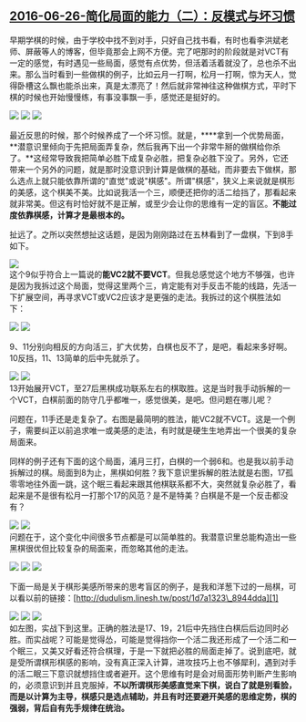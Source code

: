 ## [2016-06-26-简化局面的能力（二）：反模式与坏习惯][0]

早期学棋的时候，由于学校中找不到对手，只好自己找书看，有时也看李洪斌老师、屏蔽等人的博客，但毕竟那会上网不方便。完了吧那时的阶段就是对VCT有一定的感觉，有时遇见一些局面，感觉有点优势，但活着活着就没了，总也杀不出来。那么当时看到一些做棋的例子，比如云月一打啊，松月一打啊，惊为天人，觉得卧槽这么飘也能杀出来，真是太漂亮了！然后就非常神往这种做棋方式，平时下棋的时候也开始慢慢练，有事没事飘一手，感觉还是挺好的。

![](http://imglf2.ph.126.net/AKOzN2Iva_dYj2Vnk5s5AA==/4860228422964625535.png) ![](http://imglf0.ph.126.net/V7Quh42QKK_ZgjYzIaDUkA==/4813785051806540508.png) ![](http://imglf0.ph.126.net/thaNBBo6C3L31esAvP8ROw==/4879650196356840684.png)  
  
最近反思的时候，那个时候养成了一个坏习惯。就是，****拿到一个优势局面，**潜意识里倾向于先把局面弄复杂，然后我再下出一个非常牛掰的做棋给你杀了。**这经常导致我把简单必胜下成复杂必胜，把复杂必胜下没了。另外，它还带来一个另外的问题，就是那时没意识到计算是做棋的基础，而非要去下做棋，那么选点上就只能依靠所谓的"直觉"或说"棋感"。所谓"棋感"，狭义上来说就是棋形的美感，这个棋美不美。比如说我活一个三，顺便还把你的活二给挡了，那看起来就非常美。但这有时恰好就不是正解，或至少会让你的思维有一定的盲区。**不能过度依靠棋感，计算才是最根本的。**

扯远了。之所以突然想扯这话题，是因为刚刚路过在五林看到了一盘棋，下到8手如下。

![](http://imglf0.ph.126.net/MXIU3fAdaQPOT9Tc1Mz8Qw==/6631461390861742848.png)  
这个9似乎符合上一篇说的**能VC2就不要VCT**。但我总感觉这个地方不够强，也许是因为我拆过这个局面，觉得这里两个三，肯定能有对手反击不能的线路，先活一下扩展空间，再寻求VCT或VC2应该才是更强的走法。我拆过的这个棋胜法如下：

![](http://imglf1.ph.126.net/R140Hz2hLXbHg-25pbvRWA==/6631455893303604040.png) ![](http://imglf1.ph.126.net/gp5aQuARB_oRFl1P6_AOSQ==/4905827369190932299.png)

9、11分别向相反的方向活三，扩大优势，白棋也反不了，是吧，看起来多好啊。10反挡，11、13简单的后中先就杀了。

![](http://imglf2.ph.126.net/K2Zvi_RLlLg5GMP0Rb74sw==/6631720875605895875.png) ![](http://imglf0.ph.126.net/Df4E7nzgTtvP7eop-IbCCw==/6631643909791951395.png)  
13开始展开VCT，至27后黑棋成功联系左右的棋取胜。这是当时我手动拆解的一个VCT，白棋前面的防守几乎都唯一，感觉很美，是吧。但问题在哪儿呢？

问题在，11手还是走复杂了。右图是最简明的胜法，能VC2就不VCT。这是一个例子，需要纠正以前追求唯一或美感的走法，有时就是硬生生地弄出一个很美的复杂局面来。

同样的例子还有下面的这个局面，浦月三打，白棋的一个弱6和。也是我以前手动拆解过的棋。局面到8为止，黑棋如何胜？我下意识里拆解的胜法就是右图，17孤零零地往外面一跳，这个眠三看起来跟其他棋联系都不大，突然就复杂必胜了，看起来是不是很有松月一打那个17的风范？是不是特美？白棋是不是一个反击都没有？

![](http://imglf0.ph.126.net/3s3AdRsrv8duZUKaruNSVQ==/6631564744954751250.png) ![](http://imglf2.ph.126.net/IcXy0h4oK8kA50qYFq6bDQ==/6631758259001242187.png)  
问题在于，这个变化中间很多节点都是可以简单胜的。我潜意识里总能构造出一些黑棋很优但比较复杂的局面来，而忽略其他的走法。

![](http://imglf0.ph.126.net/Ronux-jX__A-L4Bo51b_pw==/1625517990607099179.png) ![](http://imglf1.ph.126.net/CKAkCHxHPSu5zwnM3NOynw==/6631454793791976418.png) ![](http://imglf0.ph.126.net/lud7dQ_MoWOVBFh_RIwQgw==/6631795642396584030.png)  
  
下面一局是关于棋形美感所带来的思考盲区的例子，是我和洋葱下过的一局棋，可以看以前的链接：[http://dudulism.linesh.tw/post/1d7a1323\_8944dda][1]

![](http://imglf1.ph.126.net/2YZtfpfCrdyLQE3lGujJgg==/4934819291792660116.png) ![](http://imglf2.ph.126.net/wZpMurNB9_WMyXLFrfA4EA==/2003538884329048706.jpg) ![](http://imglf2.ph.126.net/tg3A0i9tK8JP7MSL5DCeUQ==/6631762657047750518.jpg)  
如左图，实战下到这里。正确的胜法是17、19，21后中先挡住白棋后后边同时必胜。而实战呢？可能是觉得怂，可能是觉得挡你一个活二我还形成了一个活二和一个眠三，又美又好看还符合棋理，于是一下就把必胜的局面走掉了。说到底吧，就是受所谓棋形棋感的影响，没有真正深入计算，进攻技巧上也不够犀利，遇到对手的活二眠三下意识就想挡住或者避开。这个思维有时是会对局面形势判断产生影响的，必须意识到并且克服掉，**不以所谓棋形美感直觉来下棋，说白了就是别看脸，而是以计算为主导，棋感只是选点辅助，并且有时还要避开美感的思维定势，棋的强弱，背后自有先手规律在统治。**


[0]: #
[1]: http://dudulism.linesh.tw/post/1d7a1323_8944dda